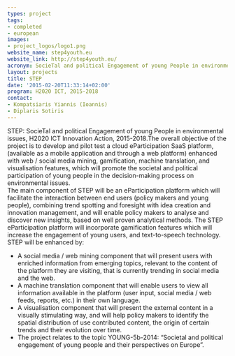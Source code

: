 ```yaml
---
types: project
tags:
- completed
- european
images:
- project_logos/logo1.png
website_name: step4youth.eu
website_link: http://step4youth.eu/
acronym: SocieTal and political Engagement of young People in environmental issues
layout: projects
title: STEP
date: '2015-02-20T11:33:14+02:00'
program: H2020 ICT, 2015-2018
contact: 
- Kompatsiaris Yiannis (Ioannis)
- Diplaris Sotiris
---
```

<p>STEP: SocieTal and political Engagement of young People in environmental issues, H2020 ICT Innovation Action, 2015-2018.The overall objective of the project is to develop and pilot test a cloud eParticipation SaaS platform, (available as a mobile application and through a web platform) enhanced with web / social media mining, gamification, machine translation, and visualisation features, which will promote the societal and political participation of young people in the decision-making process on environmental issues.<br>
	The main component of STEP will be an eParticipation platform which will facilitate the interaction between end users (policy makers and young people), combining trend spotting and foresight with idea creation and innovation management, and will enable policy makers to analyse and discover new insights, based on well proven analytical methods. The STEP eParticipation platform will incorporate gamification features which will increase the engagement of young users, and text-to-speech technology.<br>
	STEP will be enhanced by:</p>
<ul>
	<li>A social media / web mining component that will present users with enriched information from emerging topics, relevant to the content of the platform they are visiting, that is currently trending in social media and the web.</li>
	<li>A machine translation component that will enable users to view all information available in the platform (user input, social media / web feeds, reports, etc.) in their own language.</li>
	<li>A visualisation component that will present the external content in a visually stimulating way, and will help policy makers to identify the spatial distribution of use contributed content, the origin of certain trends and their evolution over time.</li>
	<li>The project relates to the topic YOUNG-5b-2014: “Societal and political engagement of young people and their perspectives on Europe”.</li>
</ul>
